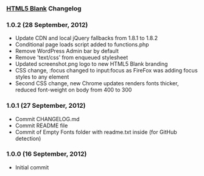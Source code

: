 ### [HTML5 Blank](http://www.toddmotto.com/html5blank/) Changelog

### 1.0.2 (28 September, 2012)

* Update CDN and local jQuery fallbacks from 1.8.1 to 1.8.2
* Conditional page loads script added to functions.php
* Remove WordPress Admin bar by default
* Remove 'text/css' from enqueued stylesheet
* Updated screenshot.png logo to new HTML5 Blank branding
* CSS change, :focus changed to input:focus as FireFox was adding focus styles to any element
* Second CSS change, new Chrome updates renders fonts thicker, reduced font-weight on body from 400 to 300

### 1.0.1 (27 September, 2012)

* Commit CHANGELOG.md
* Commit README file
* Commit of Empty Fonts folder with readme.txt inside (for GitHub detection)

### 1.0.0 (16 September, 2012)

* Initial commit
